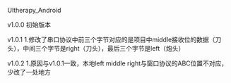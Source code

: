 Ultherapy_Android

v1.0.0 初始版本

v1.0.1 
    1.修改了串口协议中前三个字节对应的是项目中middle接收位的数据（刀头），中间三个字节是right（刀头），最后三个字节是left（炮头）

v1.0.2
    1.原因与v1.0.1一致，本地left middle right与窗口协议的ABC位置不对应，少改了一处地方